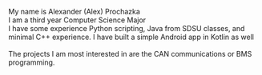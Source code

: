 My name is Alexander (Alex) Prochazka\
I am a third year Computer Science Major\
I have some experience Python scripting, Java from SDSU classes, and minimal C++ experience. I have built a simple Android app in Kotlin as well\
\
The projects I am most interested in are the CAN communications or BMS programming.

